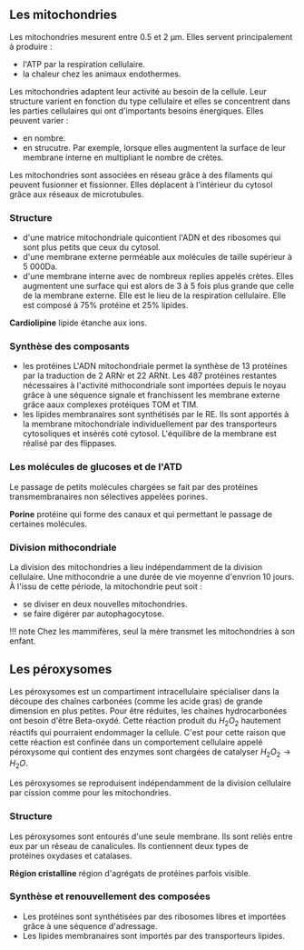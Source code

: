 ## Les mitochondries

Les mitochondries mesurent entre 0.5 et 2 µm. Elles servent principalement à produire :

* l'ATP par la respiration cellulaire.
* la chaleur chez les animaux endothermes.

Les mitochondries adaptent leur activité au besoin de la cellule. Leur structure varient en fonction du type cellulaire et elles se concentrent dans les parties cellulaires qui ont d'importants besoins énergiques. Elles peuvent varier : 

* en nombre.
* en strucutre. Par exemple, lorsque elles augmentent la surface de leur membrane interne en multipliant le nombre de crètes.

Les mitochondries sont associées en réseau grâce à des filaments qui peuvent fusionner et fissionner. Elles déplacent à l'intérieur du cytosol grâce aux réseaux de microtubules.

### Structure

* d'une matrice mitochondriale quicontient l'ADN et des ribosomes qui sont plus petits que ceux du cytosol.
* d'une membrane externe perméable aux molécules de taille supérieur à 5 000Da.
* d'une membrane interne avec de nombreux replies appelés crètes. Elles augmentent une surface qui est alors de 3 à 5 fois plus grande que celle de la membrane externe. Elle est le lieu de la respiration cellulaire. Elle est composé à 75% protéine et 25% lipides.

__Cardiolipine__ lipide étanche aux ions.

### Synthèse des composants

* les protéines L'ADN mitochondriale permet la synthèse de  13 protéines par la traduction de 2 ARNr et 22 ARNt. Les 487 protéines restantes nécessaires à l'activité mithocondriale sont importées depuis le noyau grâce à une séquence signale et franchissent les membrane externe grâce aaux complexes protéiques TOM et TIM.
* les lipides membranaires sont synthétisés par le RE. Ils sont apportés à la membrane mitochondriale individuellement par des transporteurs cytosoliques et insérés coté cytosol. L'équilibre de la membrane est réalisé par des flippases.

### Les molécules de glucoses et de l'ATD

Le passage de petits molécules chargées se fait par des protéines transmembranaires non sélectives appelées porines.

__Porine__ protéine qui forme des canaux et qui permettant le passage de certaines molécules.

### Division mithocondriale

La division des mitochondries a lieu indépendamment de la division cellulaire. Une mithocondrie a une durée de vie moyenne d'envrion 10 jours. À l'issu de cette période, la mitochondrie peut soit :

* se diviser en deux nouvelles mitochondries.
* se faire digérer par autophagocytose.

!!! note
    Chez les mammifères, seul la mère transmet les mitochondries à son enfant.

## Les péroxysomes

Les péroxysomes est un compartiment intracellulaire spécialiser dans la  découpe des chaînes carbonées (comme les acide gras) de grande dimension en plus petites. Pour être réduites, les chaines hydrocarbonées ont besoin d'être Beta-oxydé. Cette réaction produit du $H_2O_2$ hautement réactifs qui pourraient endommager la cellule. C'est pour cette raison que cette réaction est confinée dans un comportement cellulaire appelé
péroxysome qui contient des enzymes sont chargées de catalyser $H_2O_2 \rightarrow H_2O$.

Les péroxysomes se reproduisent indépendamment de la division cellulaire par cission comme pour les mitochondries.

### Structure

Les péroxysomes sont entourés d'une seule membrane. Ils sont reliés entre eux par un réseau de canalicules. Ils contiennent deux types de protéines oxydases et catalases.

__Région cristalline__ région d'agrégats de protéines parfois visible.

### Synthèse et renouvellement des composées

* Les protéines sont synthétisées par des ribosomes libres et importées grâce à une séquence d'adressage.
* Les lipides membranaires sont importés par des transporteurs lipides.
